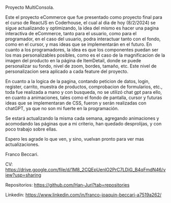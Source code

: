 Proyecto MultiConsola.

Este el proyecto eCommerce que fue presentado como proyecto final para el curso de ReactJS en Coderhouse, el cual al dia de hoy (8/2/2024) se sigue actualizando y optimizando, la idea del mismo es hacer una pagina interactiva de eCommerce, tanto para el usuario, como para el programador, en el caso del usuario, podra interactuar tanto con el fondo, como en el cursor, y mas ideas que se implementarán en el futuro. En cuanto a los programadores, la idea es que los componentes puedan ser los mas personalizables posibles, como es el caso de la magnificacion de la imagen del producto en la página de ItemDetail, donde se puede personalizar su fondo, nivel de zoom, bordes, tamaño, etc. Este nivel de personalizacion sera aplicado a cada feature del proyecto.

En cuanto a la logica de la pagina, contando peticion de datos, login, register, carrito, muestra de productos, comprobacion de formularios, etc., toda fue realizada a mano y con busqueda, no se utilizó chat gpt para ello, en cuanto a animaciones, tales como el fondo de pantalla, cursor y futuras ideas que se implementaran de CSS, fueron y serán realizadas con chatGPT, ya que no son mi fuerte en la programación.

Se estará actualizando la misma cada semana, agregando animaciones y acomodando las páginas que a mi criterio, han quedado desprolijas, y con poco trabajo sobre ellas.

Espero les agrade lo que ven, y sino, vuelvan pronto para ver mas actualizaciones.

Franco Beccari.

CV: https://drive.google.com/file/d/1M8_2CQEpUenlO2PrC7LDiG_B4qFmdN46/view?usp=sharing

Repositorios: https://github.com/Han-Juri?tab=repositories

Linkedin: https://www.linkedin.com/in/franco-joaquin-beccari-a7519a262/